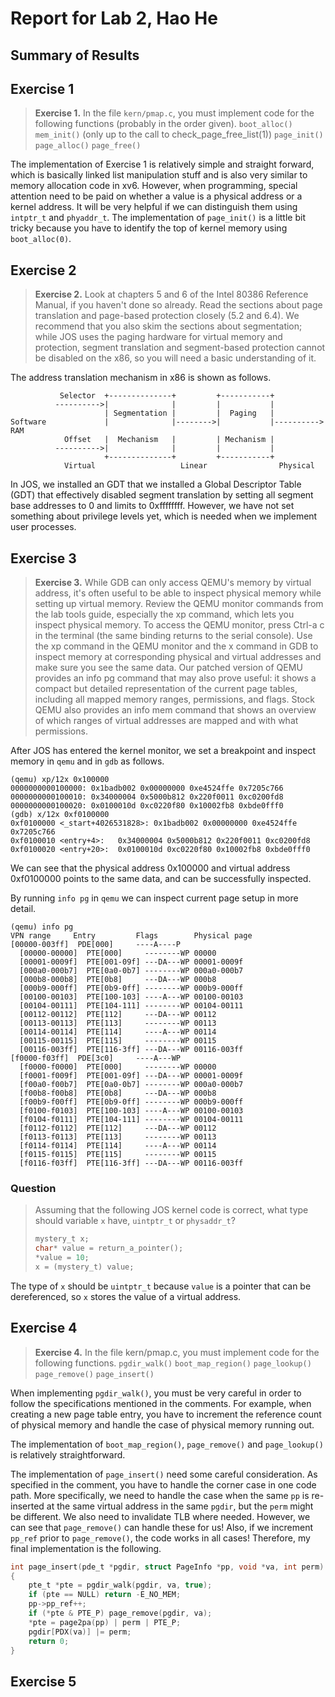 # Report for Lab 2, Hao He

## Summary of Results

## Exercise 1

> **Exercise 1.** In the file `kern/pmap.c`, you must implement code for the following functions (probably in the order given).
> `boot_alloc()`
> `mem_init()` (only up to the call to check_page_free_list(1))
> `page_init()`  
> `page_alloc()`
> `page_free()`

The implementation of Exercise 1 is relatively simple and straight forward, which is basically linked list manipulation stuff and is also very similar to memory allocation code in xv6. However, when programming, special attention need to be paid on whether a value is a physical address or a kernel address. It will be very helpful if we can distinguish them using `intptr_t` and `phyaddr_t`. The implementation of `page_init()` is a little bit tricky because you have to identify the top of kernel memory using `boot_alloc(0)`.

## Exercise 2

> **Exercise 2.** Look at chapters 5 and 6 of the Intel 80386 Reference Manual, if you haven't done so already. Read the sections about page translation and page-based protection closely (5.2 and 6.4). We recommend that you also skim the sections about segmentation; while JOS uses the paging hardware for virtual memory and protection, segment translation and segment-based protection cannot be disabled on the x86, so you will need a basic understanding of it. 

The address translation mechanism in x86 is shown as follows.

```
           Selector  +--------------+         +-----------+
          ---------->|              |         |           |
                     | Segmentation |         |  Paging   |
Software             |              |-------->|           |---------->  RAM
            Offset   |  Mechanism   |         | Mechanism |
          ---------->|              |         |           |
                     +--------------+         +-----------+
            Virtual                   Linear                Physical
```

In JOS, we installed an GDT that we installed a Global Descriptor Table (GDT) that effectively disabled segment translation by setting all segment base addresses to 0 and limits to 0xffffffff. However, we have not set something about privilege levels yet, which is needed when we implement user processes.

## Exercise 3

> **Exercise 3.** While GDB can only access QEMU's memory by virtual address, it's often useful to be able to inspect physical memory while setting up virtual memory. Review the QEMU monitor commands from the lab tools guide, especially the xp command, which lets you inspect physical memory. To access the QEMU monitor, press Ctrl-a c in the terminal (the same binding returns to the serial console).
> Use the xp command in the QEMU monitor and the x command in GDB to inspect memory at corresponding physical and virtual addresses and make sure you see the same data.
> Our patched version of QEMU provides an info pg command that may also prove useful: it shows a compact but detailed representation of the current page tables, including all mapped memory ranges, permissions, and flags. Stock QEMU also provides an info mem command that shows an overview of which ranges of virtual addresses are mapped and with what permissions. 

After JOS has entered the kernel monitor, we set a breakpoint and inspect memory in `qemu` and in `gdb` as follows.

```
(qemu) xp/12x 0x100000
0000000000100000: 0x1badb002 0x00000000 0xe4524ffe 0x7205c766
0000000000100010: 0x34000004 0x5000b812 0x220f0011 0xc0200fd8
0000000000100020: 0x0100010d 0xc0220f80 0x10002fb8 0xbde0fff0
(gdb) x/12x 0xf0100000
0xf0100000 <_start+4026531828>: 0x1badb002 0x00000000 0xe4524ffe 0x7205c766
0xf0100010 <entry+4>:   0x34000004 0x5000b812 0x220f0011 0xc0200fd8
0xf0100020 <entry+20>:  0x0100010d 0xc0220f80 0x10002fb8 0xbde0fff0
```
We can see that the physical address 0x100000 and virtual address 0xf0100000 points to the same data, and can be successfully inspected.

By running `info pg` in `qemu` we can inspect current page setup in more detail.

```
(qemu) info pg
VPN range     Entry         Flags        Physical page
[00000-003ff]  PDE[000]     ----A----P
  [00000-00000]  PTE[000]     --------WP 00000
  [00001-0009f]  PTE[001-09f] ---DA---WP 00001-0009f
  [000a0-000b7]  PTE[0a0-0b7] --------WP 000a0-000b7
  [000b8-000b8]  PTE[0b8]     ---DA---WP 000b8
  [000b9-000ff]  PTE[0b9-0ff] --------WP 000b9-000ff
  [00100-00103]  PTE[100-103] ----A---WP 00100-00103
  [00104-00111]  PTE[104-111] --------WP 00104-00111
  [00112-00112]  PTE[112]     ---DA---WP 00112
  [00113-00113]  PTE[113]     --------WP 00113
  [00114-00114]  PTE[114]     ----A---WP 00114
  [00115-00115]  PTE[115]     --------WP 00115
  [00116-003ff]  PTE[116-3ff] ---DA---WP 00116-003ff
[f0000-f03ff]  PDE[3c0]     ----A---WP
  [f0000-f0000]  PTE[000]     --------WP 00000
  [f0001-f009f]  PTE[001-09f] ---DA---WP 00001-0009f
  [f00a0-f00b7]  PTE[0a0-0b7] --------WP 000a0-000b7
  [f00b8-f00b8]  PTE[0b8]     ---DA---WP 000b8
  [f00b9-f00ff]  PTE[0b9-0ff] --------WP 000b9-000ff
  [f0100-f0103]  PTE[100-103] ----A---WP 00100-00103
  [f0104-f0111]  PTE[104-111] --------WP 00104-00111
  [f0112-f0112]  PTE[112]     ---DA---WP 00112
  [f0113-f0113]  PTE[113]     --------WP 00113
  [f0114-f0114]  PTE[114]     ----A---WP 00114
  [f0115-f0115]  PTE[115]     --------WP 00115
  [f0116-f03ff]  PTE[116-3ff] ---DA---WP 00116-003ff
```

### Question

> Assuming that the following JOS kernel code is correct, what type should variable `x` have, `uintptr_t` or `physaddr_t`?
> ```c
> mystery_t x;
> char* value = return_a_pointer();
> *value = 10;
> x = (mystery_t) value;
> ```

The type of `x` should be `uintptr_t` because `value` is a pointer that can be dereferenced, so `x` stores the value of a virtual address.

## Exercise 4

> **Exercise 4.** In the file kern/pmap.c, you must implement code for the following functions. `pgdir_walk()` `boot_map_region()` `page_lookup()` `page_remove()` `page_insert()`

When implementing `pgdir_walk()`, you must be very careful in order to follow the specifications mentioned in the comments. For example, when creating a new page table entry, you have to increment the reference count of physical memory and handle the case of physical memory running out.

The implementation of `boot_map_region()`, `page_remove()` and `page_lookup()` is relatively straightforward. 

The implementation of `page_insert()` need some careful consideration. As specified in the comment, you have to handle the corner case in one code path. More specifically, we need to handle the case when the same `pp` is re-inserted at the same virtual address in the same `pgdir`, but the `perm` might be different. We also need to invalidate TLB where needed. However, we can see that `page_remove()` can handle these for us! Also, if we increment `pp_ref` prior to `page_remove()`, the code works in all cases! Therefore, my final implementation is the following.

```c
int page_insert(pde_t *pgdir, struct PageInfo *pp, void *va, int perm)
{
	pte_t *pte = pgdir_walk(pgdir, va, true);
	if (pte == NULL) return -E_NO_MEM;
	pp->pp_ref++;
	if (*pte & PTE_P) page_remove(pgdir, va);
	*pte = page2pa(pp) | perm | PTE_P;
	pgdir[PDX(va)] |= perm;
	return 0;
}
```

## Exercise 5

